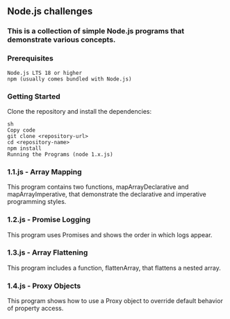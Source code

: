 ## Node.js challenges

### This is a collection of simple Node.js programs that demonstrate various concepts.

### Prerequisites

```
Node.js LTS 18 or higher
npm (usually comes bundled with Node.js)
```

### Getting Started

Clone the repository and install the dependencies:

```
sh
Copy code
git clone <repository-url>
cd <repository-name>
npm install
Running the Programs (node 1.x.js)
```

### 1.1.js - Array Mapping

This program contains two functions, mapArrayDeclarative and mapArrayImperative, that demonstrate the declarative and imperative programming styles.

### 1.2.js - Promise Logging

This program uses Promises and shows the order in which logs appear.

### 1.3.js - Array Flattening

This program includes a function, flattenArray, that flattens a nested array.

### 1.4.js - Proxy Objects

This program shows how to use a Proxy object to override default behavior of property access.
